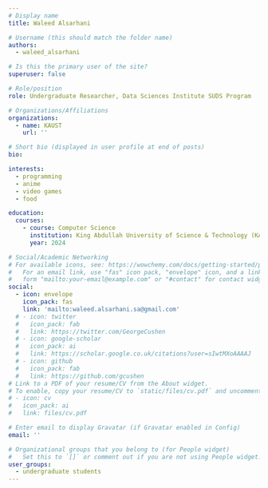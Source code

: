 ```yaml
---
# Display name
title: Waleed Alsarhani

# Username (this should match the folder name)
authors:
  - waleed_alsarhani

# Is this the primary user of the site?
superuser: false

# Role/position
role: Undergraduate Researcher, Data Sciences Institute SUDS Program

# Organizations/Affiliations
organizations:
  - name: KAUST
    url: ''

# Short bio (displayed in user profile at end of posts)
bio: 

interests:
  - programming
  - anime
  - video games
  - food

education:
  courses:
    - course: Computer Science
      institution: King Abdullah University of Science & Technology (KAUST)
      year: 2024

# Social/Academic Networking
# For available icons, see: https://wowchemy.com/docs/getting-started/page-builder/#icons
#   For an email link, use "fas" icon pack, "envelope" icon, and a link in the
#   form "mailto:your-email@example.com" or "#contact" for contact widget.
social:
  - icon: envelope
    icon_pack: fas
    link: 'mailto:waleed.alsarhani.sa@gmail.com'
  # - icon: twitter
  #   icon_pack: fab
  #   link: https://twitter.com/GeorgeCushen
  # - icon: google-scholar
  #   icon_pack: ai
  #   link: https://scholar.google.co.uk/citations?user=sIwtMXoAAAAJ
  # - icon: github
  #   icon_pack: fab
  #   link: https://github.com/gcushen
# Link to a PDF of your resume/CV from the About widget.
# To enable, copy your resume/CV to `static/files/cv.pdf` and uncomment the lines below.
# - icon: cv
#   icon_pack: ai
#   link: files/cv.pdf

# Enter email to display Gravatar (if Gravatar enabled in Config)
email: ''

# Organizational groups that you belong to (for People widget)
#   Set this to `[]` or comment out if you are not using People widget.
user_groups:
  - undergraduate students
---
```



